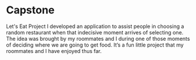 # Capstone
Let's Eat Project
I developed an application to assist people in choosing a random restaurant when that indecisive moment arrives of selecting one. The idea was brought by my roommates and I during one of those moments of deciding where we are going to get food. It’s a fun little project that my roommates and I have enjoyed thus far.


